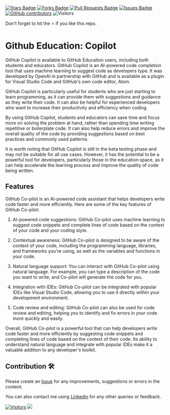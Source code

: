 <a href="https://github.com/drshahizan/learn-github/stargazers"><img src="https://img.shields.io/github/stars/drshahizan/learn-github" alt="Stars Badge"/></a>
<a href="https://github.com/drshahizan/learn-github/network/members"><img src="https://img.shields.io/github/forks/drshahizan/learn-github" alt="Forks Badge"/></a>
<a href="https://github.com/drshahizan/learn-github/pulls"><img src="https://img.shields.io/github/issues-pr/drshahizan/learn-github" alt="Pull Requests Badge"/></a>
<a href="https://github.com/drshahizan/learn-github/issues"><img src="https://img.shields.io/github/issues/drshahizan/learn-github" alt="Issues Badge"/></a>
<a href="https://github.com/drshahizan/learn-github/graphs/contributors"><img alt="GitHub contributors" src="https://img.shields.io/github/contributors/drshahizan/learn-github?color=2b9348"></a>
![Visitors](https://api.visitorbadge.io/api/visitors?path=https%3A%2F%2Fgithub.com%2Fdrshahizan%2Flearn-github&labelColor=%23d9e3f0&countColor=%23697689&style=flat)

Don't forget to hit the :star: if you like this repo.

# Github Education: Copilot

GitHub Copilot is available to GitHub Education users, including both students and educators. GitHub Copilot is an AI-powered code completion tool that uses machine learning to suggest code as developers type. It was developed by OpenAI in partnership with GitHub and is available as a plugin for Visual Studio Code and GitHub's own code editor, Atom.

GitHub Copilot is particularly useful for students who are just starting to learn programming, as it can provide them with suggestions and guidance as they write their code. It can also be helpful for experienced developers who want to increase their productivity and efficiency when coding.

By using GitHub Copilot, students and educators can save time and focus more on solving the problem at hand, rather than spending time writing repetitive or boilerplate code. It can also help reduce errors and improve the overall quality of the code by providing suggestions based on best practices and commonly used patterns.

It is worth noting that GitHub Copilot is still in the beta testing phase and may not be suitable for all use cases. However, it has the potential to be a powerful tool for developers, particularly those in the education space, as it can help accelerate the learning process and improve the quality of code being written.

## Features
GitHub Co-pilot is an AI-powered code assistant that helps developers write code faster and more efficiently. Here are some of the key features of GitHub Co-pilot:

1. AI-powered code suggestions: GitHub Co-pilot uses machine learning to suggest code snippets and complete lines of code based on the context of your code and your coding style.

2. Contextual awareness: GitHub Co-pilot is designed to be aware of the context of your code, including the programming language, libraries, and frameworks you're using, as well as the variables and functions in your code.

3. Natural language support: You can interact with GitHub Co-pilot using natural language. For example, you can type a description of the code you want to write, and Co-pilot will generate the code for you.

4. Integration with IDEs: GitHub Co-pilot can be integrated with popular IDEs like Visual Studio Code, allowing you to use it directly within your development environment.

5. Code review and editing: GitHub Co-pilot can also be used for code review and editing, helping you to identify and fix errors in your code more quickly and easily.

Overall, GitHub Co-pilot is a powerful tool that can help developers write code faster and more efficiently by suggesting code snippets and completing lines of code based on the context of their code. Its ability to understand natural language and integrate with popular IDEs make it a valuable addition to any developer's toolkit.

## Contribution 🛠️
Please create an [Issue](https://github.com/drshahizan/learn-github/issues) for any improvements, suggestions or errors in the content.

You can also contact me using [Linkedin](https://www.linkedin.com/in/drshahizan/) for any other queries or feedback.

[![Visitors](https://api.visitorbadge.io/api/visitors?path=https%3A%2F%2Fgithub.com%2Fdrshahizan&labelColor=%23697689&countColor=%23555555&style=plastic)](https://visitorbadge.io/status?path=https%3A%2F%2Fgithub.com%2Fdrshahizan)
![](https://hit.yhype.me/github/profile?user_id=81284918)


